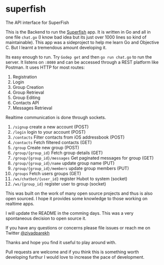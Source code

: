 # superfish
The API interface for SuperFish

This is the Backend to run the [Superfish](https://github.com/ziyadparekh/superfish-client) app. It is written in Go and all in one file `chat.go` (I know bad idea but its just over 1000 lines so kind of maintainable). This app was a sideproject to help me learn Go and Objective C. But I learnt a tremendous amount developing it. 

Its easy enough to run. Try `Godep get` and then `go run chat.go` to run the server. It listens on `:8080` and can be accessed through a REST platform like Postman. It uses HTTP for most routes:
1. Registration
2. Login
3. Group Creation
4. Group Retrieval
5. Group Editing
6. Contacts API
7. Messages Retrieval

Realtime communication is done through sockets. 

1. `/signup` create a new account (POST)
2. `/login` login to your account (POST)
3. `/contacts` Filter contacts from iOS addressbook (POST)
4. `/contacts` Fetch filtered contacts (GET)
5. `/group` Create new group (POST)
6. `/group/{group_id}` Fetch group details (GET)
7. `/group/{group_id}/messages` Get paginated messages for group (GET)
8. `/group/{group_id}/name` update group name (PUT)
9. `/group/{group_id}/members` update group members (PUT)
10. `/groups` Fetch users groups (GET)
11. `/ws/chatbot/{user_id}` register Hubot to system (socket)
12. `/ws/{group_id}` register user to group (socket)

This was built on the work of many open source projects and thus is also open sourced. I hope it provides some knowledge to those working on realtime apps.

I will update the README in the comming days. This was a very spontaneous decision to open source it. 

If you have any questions or concerns please file issues or reach me on Twitter [@ziyadparekh]( https://twitter.com/ziyadparekh)

Thanks and hope you find it useful to play around with. 

Pull requests are welcome and if you think this is something worth developing furthur I would love to increase the pace of development.
